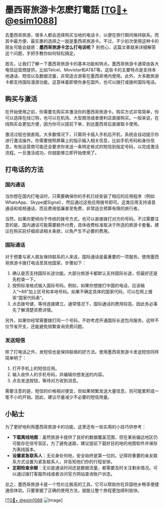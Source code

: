 # 墨西哥旅游卡怎麽打電話 [[TG💪+ @esim1088](https://t.me/s/esim1088)]

去墨西哥旅游，很多人都会选择购买当地的电话卡，以便在旅行期间保持联系。而其中最方便、最实惠的选择之一就是墨西哥旅游卡。不过，不少初次使用这种卡的朋友可能会疑惑：**墨西哥旅游卡怎么打电话呢？** 别担心，这篇文章就来详细解答这个问题，手把手教你如何轻松搞定。

首先，让我们了解一下墨西哥旅游卡的基本功能和特点。墨西哥旅游卡通常由各大电信运营商提供，比如Telcel、Movistar和AT&T等。这些卡的主要特点是支持本地通话、短信以及数据流量，非常适合游客在墨西哥境内使用。此外，大多数旅游卡都支持国际漫游功能，这意味着即使你身在国外，也可以拨打或接听国际电话。

## 购买与激活

在开始使用之前，你需要先购买并激活你的墨西哥旅游卡。购买方式非常简单，你可以选择在线订购，也可以在机场、大型商场或者便利店直接购买。一般来说，在线购买会更加方便，因为你可以提前下单，到达墨西哥后直接取卡使用。

激活过程也很直观。大多数情况下，只需将卡插入手机后开机，系统会自动提示你进行激活操作。你需要按照屏幕上的指示输入相关信息，比如手机号码和身份信息。有些运营商可能还会要求你发送一条特定格式的短信到指定号码，以完成激活流程。一旦激活成功，你就能够立即开始使用了。

## 打电话的方法

### 国内通话

当你想在国内打电话时，只需要确保你的手机已经安装了相应的应用程序（例如WhatsApp、Skype或Signal），然后通过这些应用拨号即可。这类应用支持语音通话和视频通话，而且费用低廉甚至免费，非常适合预算有限的旅行者。

当然，如果你更倾向于传统的拨号方式，也可以直接拨打对方的号码。不过需要注意的是，国内通话可能需要额外付费，具体收费标准取决于所选的旅游卡套餐。建议在购买前仔细阅读相关条款，以免产生不必要的费用。

### 国际通话

对于想要与家人朋友保持联系的人来说，国际通话是最重要的一项服务。使用墨西哥旅游卡拨打电话至其他国家，步骤如下：

1. 确认是否支持国际长途功能。大部分旅游卡都默认支持国际长途，但最好还是先检查一下。
2. 按照标准格式输入国际号码。例如，如果你想拨打中国的电话，应该输入“+86”加上区号和本地号码。如果不确定具体的国家代码，可以在网上搜索“国家代码表”。
3. 点击拨号键，等待连接建立。通常情况下，国际通话的费用较高，因此务必事先了解清楚资费详情。

另外，如果你经常需要拨打同一个号码，不妨考虑开通国际长途包月服务。这样不仅节省开支，还能避免频繁查询资费问题。

### 发送短信

除了打电话之外，发短信也是保持联络的好方法。使用墨西哥旅游卡发送短信同样简单明了：

1. 打开手机上的短信应用。
2. 输入收件人的手机号码，并编辑你想发送的内容。
3. 点击发送按钮，等待对方收到消息。

需要注意的是，短信的价格相对便宜，但如果频繁发送大量信息，则可能累积成一笔不小的开销。因此，建议尽量减少不必要的短信用量。

## 小贴士

为了更好地利用墨西哥旅游卡的功能，这里还有一些实用的小技巧供参考：

- **下载离线地图**：虽然旅游卡提供了良好的数据覆盖范围，但在某些偏远地区仍可能存在信号盲区。为了避免迷路，建议提前下载好目的地的地图软件并保存为离线版本。
- **设置紧急联系人**：无论身处何地，安全始终是第一位的。记得将重要的亲友联系方式设置为紧急联系人，并告知他们你的行程安排。
- **定期检查余额**：无论是通话时间还是数据流量，都需要及时关注剩余情况。可以通过拨打客服热线或者访问官方网站查询账户状态。

总之，墨西哥旅游卡是一个性价比极高的工具，它可以帮助你在异国他乡畅享便捷通信体验。只要掌握了正确的使用方法，就能让整个旅程更加顺利愉快。

[[TG💪+ @esim1088](https://t.me/s/esim1088) ![Image](https://i.postimg.cc/4NQfJmqS/Snipaste-2025-05-13-00-14-12.png)]